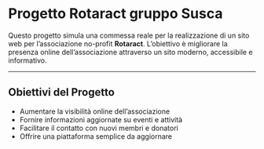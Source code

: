 # Progetto Rotaract gruppo Susca

Questo progetto simula una commessa reale per la realizzazione di un sito web per l’associazione no-profit **Rotaract**. L’obiettivo è migliorare la presenza online dell’associazione attraverso un sito moderno, accessibile e informativo.

---

## Obiettivi del Progetto

- Aumentare la visibilità online dell’associazione
- Fornire informazioni aggiornate su eventi e attività
- Facilitare il contatto con nuovi membri e donatori
- Offrire una piattaforma semplice da aggiornare